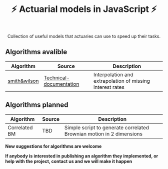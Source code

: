
<h1 align="center" style="border-botom: none">
  <b>
   ⚡ Actuarial models in JavaScript ⚡     
  </b>
</h1>

</br>

<p align="center">
  Collection of useful models that actuaries can use to speed up their tasks. 
</p>

## Algorithms avalible

| Algorithm              | Source                              | Description                                                           |
| ---------------------- | ----------------------------------- | --------------------------------------------------------------------- |
| [smith&wilson]         | [Technical-documentation]           | Interpolation and extrapolation of missing interest rates             |


[smith&wilson]: https://github.com/qnity/insurance_javascript/tree/main/smith-wilson
[Technical-documentation]: https://www.eiopa.europa.eu/sites/default/files/risk_free_interest_rate/12092019-technical_documentation.pdf

## Algorithms planned

| Algorithm              | Source                              | Description                                                           |
| ---------------------- | ----------------------------------- | --------------------------------------------------------------------- |
| Correlated BM          | TBD                                 | Simple script to generate correlated Brownian motion in 2 dimensions  |

<b> New suggestions for algorithms are welcome </b>

<b>If anybody is interested in publishing an algorithm they implemented, or help with the project, contact us and we will make it happen </b>
